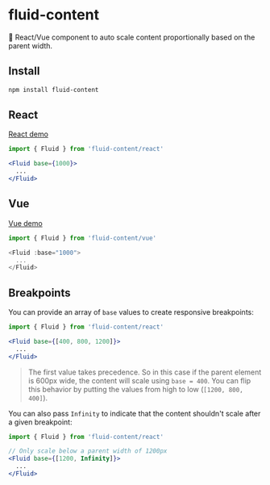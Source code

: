 # fluid-content

📏 React/Vue component to auto scale content proportionally based on the parent width.

## Install

```bash
npm install fluid-content
```

## React

[React demo](https://stackblitz.com/edit/fluid-content-react?file=src%2FApp.jsx)

```jsx
import { Fluid } from 'fluid-content/react'

<Fluid base={1000}>
  ...
</Fluid>
```

## Vue

[Vue demo](https://stackblitz.com/edit/fluid-content-vue?file=src%2FApp.vue)

```js
import { Fluid } from 'fluid-content/vue'

<Fluid :base="1000">
  ...
</Fluid>
```

## Breakpoints

You can provide an array of `base` values to create responsive breakpoints:

```jsx
import { Fluid } from 'fluid-content/react'

<Fluid base={[400, 800, 1200]}>
  ...
</Fluid>
```

> The first value takes precedence. So in this case if the parent element is 600px wide, the content will scale using `base = 400`. You can flip this behavior by putting the values from high to low (`[1200, 800, 400]`).

You can also pass `Infinity` to indicate that the content shouldn't scale after a given breakpoint:

```jsx
import { Fluid } from 'fluid-content/react'

// Only scale below a parent width of 1200px
<Fluid base={[1200, Infinity]}>
  ...
</Fluid>
```
